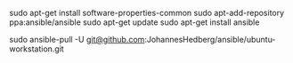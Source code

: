 sudo apt-get install software-properties-common
sudo apt-add-repository ppa:ansible/ansible
sudo apt-get update
sudo apt-get install ansible

sudo ansible-pull -U git@github.com:JohannesHedberg/ansible/ubuntu-workstation.git

